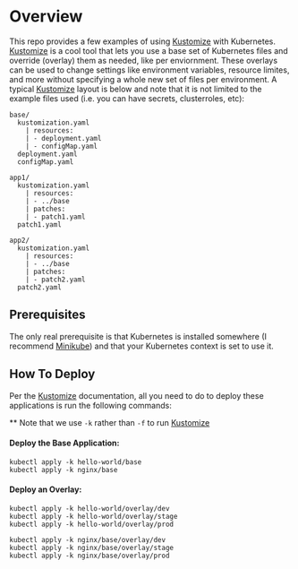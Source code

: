 # Overview

This repo provides a few examples of using [Kustomize](https://kustomize.io) with Kubernetes. [Kustomize](https://kustomize.io) is a cool tool that lets you use a base set of Kubernetes files and override (overlay) them as needed, like per enviornment. These overlays can be used to change settings like environment variables, resource limites, and more without specifying a whole new set of files per environment. A typical [Kustomize](https://kustomize.io) layout is below and note that it is not limited to the example files used (i.e. you can have secrets, clusterroles, etc):

```
base/
  kustomization.yaml
    | resources:
    | - deployment.yaml
    | - configMap.yaml
  deployment.yaml
  configMap.yaml

app1/
  kustomization.yaml
    | resources:
    | - ../base
    | patches:
    | - patch1.yaml
  patch1.yaml

app2/
  kustomization.yaml
    | resources:
    | - ../base
    | patches:
    | - patch2.yaml
  patch2.yaml
```

## Prerequisites 

The only real prerequisite is that Kubernetes is installed somewhere (I recommend [Minikube](https://minikube.sigs.k8s.io/docs/)) and that your Kubernetes context is set to use it.

## How To Deploy

Per the [Kustomize](https://kustomize.io) documentation, all you need to do to deploy these applications is run the following commands:

** Note that we use `-k` rather than `-f` to run [Kustomize](https://kustomize.io)

#### Deploy the Base Application:
```
kubectl apply -k hello-world/base
kubectl apply -k nginx/base
```

#### Deploy an Overlay:
```
kubectl apply -k hello-world/overlay/dev
kubectl apply -k hello-world/overlay/stage
kubectl apply -k hello-world/overlay/prod

kubectl apply -k nginx/base/overlay/dev
kubectl apply -k nginx/base/overlay/stage
kubectl apply -k nginx/base/overlay/prod
```
